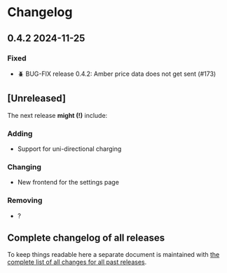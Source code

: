 # Changelog

## 0.4.2 2024-11-25

### Fixed

- 🪲 BUG-FIX release 0.4.2: Amber price data does not get sent (#173)


## [Unreleased]

The next release **might (!)** include:

### Adding

- Support for uni-directional charging

### Changing

- New frontend for the settings page

### Removing

- ?


## Complete changelog of all releases

To keep things readable here a separate document is maintained 
with [the complete list of all changes for all past releases](changelog_of_all_releases.md).

&nbsp;

